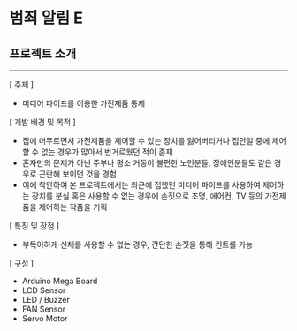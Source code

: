 # 범죄 알림 E

## 프로젝트 소개

---

[ 주제 ]

- 미디어 파이프를 이용한 가전제품 통제

 

[ 개발 배경 및 목적 ]

- 집에 머무르면서 가전제품을 제어할 수 있는 장치를 잃어버리거나 집안일 중에 제어할 수 없는 경우가 많아서 번거로웠던 적이 존재
- 혼자만의 문제가 아닌 주부나 평소 거동이 불편한 노인분들, 장애인분들도 같은 경우로 곤란해 보이던 것을 경험
- 이에 착안하여 본 프로젝트에서는 최근에 접했던 미디어 파이프를 사용하여 제어하는 장치를 분실 혹은 사용할 수 없는 경우에 손짓으로 조명, 에어컨, TV 등의 가전제품을 제어하는 작품을 기획

[ 특징 및 장점 ]

- 부득이하게 신체를 사용할 수 없는 경우, 간단한 손짓을 통해 컨트롤 가능

[ 구성 ]

- Arduino Mega Board
- LCD Sensor
- LED / Buzzer
- FAN Sensor
- Servo Motor
